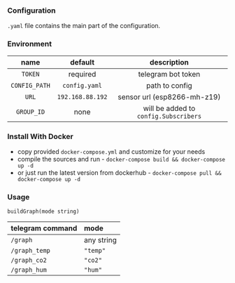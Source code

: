 ### Configuration

`.yaml` file contains the main part of the configuration. 

### Environment

| name  | default  | description  |
| :------------: | :------------: | :------------: |
| `TOKEN`  |  required | telegram bot token  |
| `CONFIG_PATH`  | `config.yaml`  | path to config  |
| `URL`  | `192.168.88.192`  | sensor url (esp8266-mh-z19)  |
| `GROUP_ID`  | none  | will be added to `config.Subscribers`  |

### Install With Docker
* copy provided `docker-compose.yml` and customize for your needs
* compile the sources and run - `docker-compose build && docker-compose up -d`
* or just run the latest version from dockerhub - `docker-compose pull && docker-compose up -d`

### Usage

`buildGraph(mode string)` 

| telegram command | mode       |
| :-------------   | :--------- |
|  `/graph`        | any string |
|  `/graph_temp`   | `"temp"`   | 
|  `/graph_co2`    | `"co2"`    |
|  `/graph_hum`    | `"hum"`    |